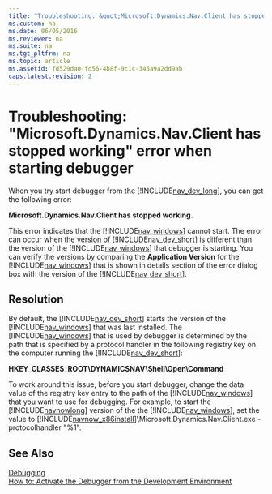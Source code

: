```yaml
---
title: "Troubleshooting: &quot;Microsoft.Dynamics.Nav.Client has stopped working&quot; error when starting debugger"
ms.custom: na
ms.date: 06/05/2016
ms.reviewer: na
ms.suite: na
ms.tgt_pltfrm: na
ms.topic: article
ms.assetid: fd529da0-fd56-4b8f-9c1c-345a9a2dd9ab
caps.latest.revision: 2
---
```

# Troubleshooting: &quot;Microsoft.Dynamics.Nav.Client has stopped working&quot; error when starting debugger
When you try start debugger from the [!INCLUDE[nav_dev_long](../dynamics-nav/includes/nav_dev_long_md.md)], you can get the following error:  
  
 **Microsoft.Dynamics.Nav.Client has stopped working.**  
  
 This error indicates that the [!INCLUDE[nav_windows](../dynamics-nav/includes/nav_windows_md.md)] cannot start. The error can occur when the version of [!INCLUDE[nav_dev_short](../dynamics-nav/includes/nav_dev_short_md.md)] is different than the version of the [!INCLUDE[nav_windows](../dynamics-nav/includes/nav_windows_md.md)] that debugger is starting. You can verify the versions by comparing the **Application Version** for the [!INCLUDE[nav_windows](../dynamics-nav/includes/nav_windows_md.md)] that is shown in details section of the error dialog box with the version of the [!INCLUDE[nav_dev_short](../dynamics-nav/includes/nav_dev_short_md.md)].  
  
## Resolution  
 By default, the [!INCLUDE[nav_dev_short](../dynamics-nav/includes/nav_dev_short_md.md)] starts the version of the [!INCLUDE[nav_windows](../dynamics-nav/includes/nav_windows_md.md)] that was last installed. The [!INCLUDE[nav_windows](../dynamics-nav/includes/nav_windows_md.md)] that is used by debugger is determined by the path that is specified by a protocol handler in the following registry key on the computer running the [!INCLUDE[nav_dev_short](../dynamics-nav/includes/nav_dev_short_md.md)]:  
  
 **HKEY\_CLASSES\_ROOT\\DYNAMICSNAV\\Shell\\Open\\Command**  
  
 To work around this issue, before you start debugger, change the data value of the registry key entry to the path of the [!INCLUDE[nav_windows](../dynamics-nav/includes/nav_windows_md.md)] that you want to use for debugging. For example, to start the [!INCLUDE[navnowlong](../dynamics-nav/includes/navnowlong_md.md)] version of the the [!INCLUDE[nav_windows](../dynamics-nav/includes/nav_windows_md.md)], set the value to [!INCLUDE[navnow_x86install](../dynamics-nav/includes/navnow_x86install_md.md)]\\Microsoft.Dynamics.Nav.Client.exe \-protocolhandler "%1".  
  
## See Also  
 [Debugging](../dynamics-nav/Debugging.md)   
 [How to: Activate the Debugger from the Development Environment](../Topic/How%20to:%20Activate%20the%20Debugger%20from%20the%20Development%20Environment.md)